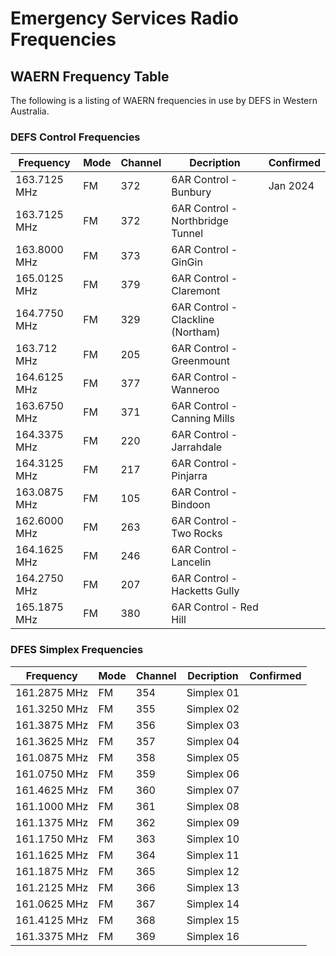 # Emergency Services Radio Frequencies

## WAERN Frequency Table

The following is a listing of WAERN frequencies in use by DEFS in Western Australia.

### DEFS Control Frequencies

| Frequency | Mode | Channel | Decription | Confirmed |
| --- | --- | --- | --- | -- |
| 163.7125 MHz| FM | 372| 6AR Control  - Bunbury | Jan 2024 |
| 163.7125 MHz| FM | 372| 6AR Control - Northbridge Tunnel |  |
| 163.8000 MHz| FM | 373| 6AR Control - GinGin |  |
| 165.0125 MHz| FM | 379| 6AR Control  - Claremont |  |
| 164.7750 MHz| FM | 329| 6AR Control  - Clackline (Northam) |  |
| 163.712 MHz| FM | 205| 6AR Control - Greenmount |  |
| 164.6125 MHz| FM | 377| 6AR Control - Wanneroo |  |
| 163.6750 MHz| FM | 371| 6AR Control - Canning Mills |  |
| 164.3375 MHz| FM | 220| 6AR Control - Jarrahdale |  |
| 164.3125 MHz| FM | 217 | 6AR Control - Pinjarra |  |
| 163.0875 MHz| FM | 105| 6AR Control - Bindoon |  |
| 162.6000 MHz| FM | 263| 6AR Control - Two Rocks |  |
| 164.1625 MHz| FM | 246| 6AR Control - Lancelin |  |
| 164.2750 MHz| FM | 207| 6AR Control - Hacketts Gully  |  |
| 165.1875 MHz| FM | 380| 6AR Control - Red Hill |  |

### DFES Simplex Frequencies

| Frequency | Mode | Channel | Decription | Confirmed |
| --- | --- | --- | --- | -- |
| 161.2875 MHz| FM | 354| Simplex 01 | |
| 161.3250 MHz| FM | 355| Simplex 02 | |
| 161.3875 MHz| FM | 356| Simplex 03 | |
| 161.3625 MHz| FM | 357| Simplex 04 | |
| 161.0875 MHz| FM | 358| Simplex 05 | |
| 161.0750 MHz| FM | 359| Simplex 06 | |
| 161.4625 MHz| FM | 360| Simplex 07 | |
| 161.1000 MHz| FM | 361| Simplex 08 | |
| 161.1375 MHz| FM | 362| Simplex 09 | |
| 161.1750 MHz| FM | 363| Simplex 10 | |
| 161.1625 MHz| FM | 364| Simplex 11 | |
| 161.1875 MHz| FM | 365| Simplex 12 | |
| 161.2125 MHz| FM | 366| Simplex 13 | |
| 161.0625 MHz| FM | 367| Simplex 14 | |
| 161.4125 MHz| FM | 368| Simplex 15 | |
| 161.3375 MHz| FM | 369| Simplex 16 | |

